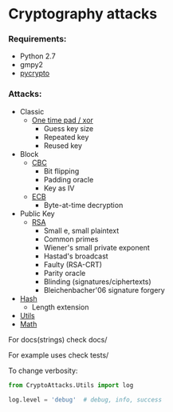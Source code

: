 # Cryptography attacks

### Requirements:
* Python 2.7
* gmpy2
* [pycrypto](https://pypi.python.org/pypi/pycrypto)

### Attacks:
* Classic
	+ [One time pad / xor](docs/Classic/one_time_pad.md)
		+ Guess key size
		+ Repeated key
		+ Reused key
* Block
	+ [CBC](docs/Block/cbc.md)
		+ Bit flipping
		+ Padding oracle
		* Key as IV
	+ [ECB](docs/Block/ecb.md)
		+ Byte-at-time decryption
* Public Key
	+ [RSA](docs/PublicKey/rsa.md)
	    * Small e, small plaintext
		+ Common primes
		+ Wiener's small private exponent
		+ Hastad's broadcast
		+ Faulty (RSA-CRT)
		+ Parity oracle
		* Blinding (signatures/ciphertexts)
		* Bleichenbacher'06 signature forgery
* [Hash](docs/Hash.md)
    * Length extension
* [Utils](docs/Utils.md)
* [Math](docs/Math.md)

For docs(strings) check docs/

For example uses check tests/

To change verbosity:
```python
from CryptoAttacks.Utils import log

log.level = 'debug'  # debug, info, success
```
